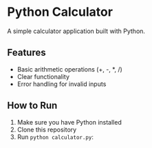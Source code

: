 # Python Calculator

A simple calculator application built with Python.

## Features
- Basic arithmetic operations (+, -, *, /)
- Clear functionality
- Error handling for invalid inputs

## How to Run
1. Make sure you have Python installed
2. Clone this repository
3. Run `python calculator.py`:
